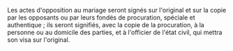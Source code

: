   
 Les actes d'opposition au mariage seront signés sur l'original et sur la copie par les opposants ou par leurs fondés de procuration, spéciale et authentique ; ils seront signifiés, avec la copie de la procuration, à la personne ou au domicile des parties, et à l'officier de l'état civil, qui mettra son visa sur l'original.  

  
